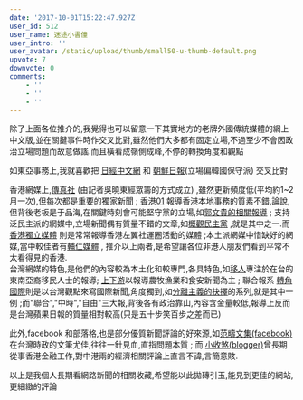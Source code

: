 ```yaml
---
date: '2017-10-01T15:22:47.927Z'
user_id: 512
user_name: 迷途小書僮
user_intro: ''
user_avatar: /static/upload/thumb/small50-u-thumb-default.png
upvote: 7
downvote: 0
comments:
    - ''
    - ''
    - ''
---
```


除了上面各位推介的,我覺得也可以留意一下其實地方的老牌外國傳統媒體的網上中文版,並在關鍵事件時作交叉比對,雖然他們大多都有固定立場,不過至少不會因政治立場問題而故意做謠.而且橫看成嶺側成峰,不停的轉換角度和觀點

如東亞事務上,我就喜歡把 [日經中文網](https://web.archive.org:443/web/20171109014936/http://zh.cn.nikkei.com/) 和 [朝鮮日報](https://web.archive.org:443/web/20171109014936/http://cnnews.chosun.com/)(立場偏韓國保守派) 交叉比對

香港網媒上,[傳真社](https://web.archive.org:443/web/20171109014936/https://www.factwire.org/) (由記者吳曉東經眾籌的方式成立) ,雖然更新頻度低(平均約1~2月一次),但每次都是重要的獨家新聞 ; [香港01](https://web.archive.org:443/web/20171109014936/https://www.hk01.com/) 報導香港本地事務的質素不錯,論說,但背後老板是于品海,在關鍵時刻會可能堅守黨的立場,如[郭文貴的相關報導](https://web.archive.org:443/web/20171109014936/https://www.hk01.com/search/%E9%83%AD%E6%96%87%E8%B2%B4) ; 支持泛民主派的網媒中,立場新聞偶有質量不錯的文章,如[概觀民主黨](https://web.archive.org:443/web/20171109014936/https://thestandnews.com/%E6%A6%82%E8%A7%80%E6%B0%91%E4%B8%BB%E9%BB%A8/) ,就是其中之一.而 [香港獨立媒體](https://web.archive.org:443/web/20171109014936/https://www.inmediahk.net/) 則是常常報導香港左翼社運圈活動的媒體 ;本土派網媒中惜缺好的網媒,當中較佳者有[輔仁媒體](https://web.archive.org:443/web/20171109014936/http://www.vjmedia.com.hk/) , 推介以上兩者,是希望讓各位非港人朋友們看到平常不太看得見的香港.  
台灣網媒的特色,是他們的內容較為本土化和較專門,各具特色,如[移人](https://web.archive.org:443/web/20171109014936/http://mpark.news/)專注於在台的東南亞裔移民人士的報導; [上下游](https://web.archive.org:443/web/20171109014936/https://www.newsmarket.com.tw/)以報導農牧漁業和食安新聞為主 ; 聯合報系 [轉角國際](https://web.archive.org:443/web/20171109014936/https://global.udn.com/global_vision/index)則是以台灣觀點來寫國際新聞,角度獨到,如[分離主義的抉擇](https://web.archive.org:443/web/20171109014936/https://global.udn.com/global_vision/issue/1314)的系列,就是其中一例 ;而"聯合","中時","自由"三大報,背後各有政治靠山,內容含金量較低,報導上反而是台灣蘋果日報的質量相對較高(只是五十步笑百步之差而已)

此外,facebook 和部落格,也是部分優質新聞評論的好來源,如[范疇文集(facebook)](https://web.archive.org:443/web/20171109014936/https://www.facebook.com/2020bluesea/)在台灣時政的文筆尤佳,往往一針見血,直指問題本質 ; 而 [小收煞(blogger)](https://web.archive.org:443/web/20171109014936/https://xiaoshousha.blogspot.com/)曾長期從事香港金融工作,對中港兩的經濟相關評論上直言不諱,言簡意賅.

以上是我個人長期看網路新聞的相關收藏,希望能以此拋磚引玉,能見到更佳的網站,更細緻的評論
